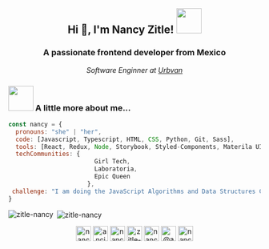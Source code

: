 <h2 align="center"> Hi 👋, I'm Nancy Zitle! <img src="https://media.giphy.com/media/mGcNjsfWAjY5AEZNw6/giphy.gif" width="50"></h2>
<h3 align="center">A passionate frontend developer from Mexico</h3>
<p align="center"><em>Software Enginner at <a href="https://www.urbvan.com/">Urbvan</a>
</em></p>

### <img src="https://media.giphy.com/media/VgCDAzcKvsR6OM0uWg/giphy.gif" width="50"> A little more about me...
  
```javascript
const nancy = {
  pronouns: "she" | "her",
  code: [Javascript, Typescript, HTML, CSS, Python, Git, Sass],
  tools: [React, Redux, Node, Storybook, Styled-Components, Materila UI, Chakra, Zeplin],
  techCommunities: {
                        Girl Tech,
                        Laboratoria,
                        Epic Queen
                      },
 challenge: "I am doing the JavaScript Algorithms and Data Structures Certification (300 hours) in freeCodeCamp"
}
```

<p><img align="left" max-width="90%" src="https://github-readme-stats.vercel.app/api/top-langs/?username=zitle-nancy&layout=compact&hide=html" alt="zitle-nancy" /></p>
<p>&nbsp;<img align="center" max-width="85%" src="https://github-readme-stats.vercel.app/api?username=zitle-nancy&show_icons=true" alt="zitle-nancy" /></p>

<p align="center">
<a href="https://dev.to/nancy zitle" target="blank"><img align="center" src="https://cdn.jsdelivr.net/npm/simple-icons@3.0.1/icons/dev-dot-to.svg" alt="nancy zitle" height="30" width="30" /></a>
<a href="https://twitter.com/ancizj" target="blank"><img align="center" src="https://cdn.jsdelivr.net/npm/simple-icons@3.0.1/icons/twitter.svg" alt="ancizj" height="30" width="30" /></a>
<a href="https://linkedin.com/in/nancy-zitle" target="blank"><img align="center" src="https://cdn.jsdelivr.net/npm/simple-icons@3.0.1/icons/linkedin.svg" alt="nancy-zitle" height="30" width="30" /></a>
<a href="https://codesandbox.com/zitle-nancy" target="blank"><img align="center" src="https://cdn.jsdelivr.net/npm/simple-icons@3.0.1/icons/codesandbox.svg" alt="zitle-nancy" height="30" width="30" /></a>
<a href="https://fb.com/nancy zitle juárez" target="blank"><img align="center" src="https://cdn.jsdelivr.net/npm/simple-icons@3.0.1/icons/facebook.svg" alt="nancy zitle juárez" height="30" width="30" /></a>
<a href="https://medium.com/@ancizj393" target="blank"><img align="center" src="https://cdn.jsdelivr.net/npm/simple-icons@3.0.1/icons/medium.svg" alt="@ancizj393" height="30" width="30" /></a>
<a href="https://www.leetcode.com/nancy zitle" target="blank"><img align="center" src="https://cdn.jsdelivr.net/npm/simple-icons@3.0.1/icons/leetcode.svg" alt="nancy zitle" height="30" width="30" /></a>
</p>
